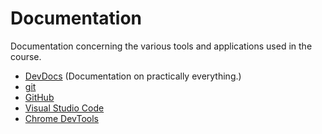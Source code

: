 # Documentation

Documentation concerning the various tools and applications used in the course.

- [DevDocs](https://devdocs.io/) (Documentation on practically everything.)
- [git](https://git-scm.com/doc)
- [GitHub](https://docs.github.com/en)
- [Visual Studio Code](https://code.visualstudio.com/docs)
- [Chrome DevTools](https://developer.chrome.com/docs/devtools/)